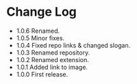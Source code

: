 # Change Log

- 1.0.6 Renamed.
- 1.0.5 Minor fixes.
- 1.0.4 Fixed repo links & changed slogan.
- 1.0.3 Renamed repository.
- 1.0.2 Renamed extension.
- 1.0.1 Added link to image.
- 1.0.0 First release.

